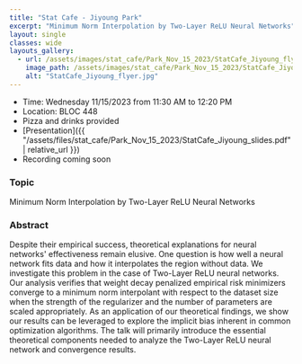 ```yaml
---
title: "Stat Cafe - Jiyoung Park"
excerpt: "Minimum Norm Interpolation by Two-Layer ReLU Neural Networks"
layout: single
classes: wide
layouts_gallery:
  - url: /assets/images/stat_cafe/Park_Nov_15_2023/StatCafe_Jiyoung_flyer.jpg
    image_path: /assets/images/stat_cafe/Park_Nov_15_2023/StatCafe_Jiyoung_flyer.jpg
    alt: "StatCafe_Jiyoung_flyer.jpg"
---
```


- Time: Wednesday 11/15/2023 from 11:30 AM to 12:20 PM
- Location: BLOC 448
- Pizza and drinks provided
- [Presentation]({{ "/assets/files/stat_cafe/Park_Nov_15_2023/StatCafe_Jiyoung_slides.pdf" | relative_url }})
- Recording coming soon

### Topic
Minimum Norm Interpolation by Two-Layer ReLU Neural Networks

### Abstract
Despite their empirical success, theoretical explanations for neural networks' effectiveness remain elusive. One question is how well a neural network fits data and how it interpolates the region without data. We investigate this problem in the case of Two-Layer ReLU neural networks. Our analysis verifies that weight decay penalized empirical risk minimizers converge to a minimum norm interpolant with respect to the dataset size when the strength of the regularizer and the number of parameters are scaled appropriately. As an application of our theoretical findings, we show our results can be leveraged to explore the implicit bias inherent in common optimization algorithms. The talk will primarily introduce the essential theoretical components needed to analyze the Two-Layer ReLU neural network and convergence results.


<!-- ### Gallery -->
<!--
{% include gallery id="layouts_gallery" %}
-->
